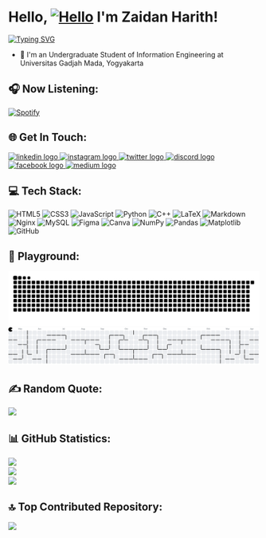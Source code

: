 # Hello, [![Hello](https://user-images.githubusercontent.com/18350557/176309783-0785949b-9127-417c-8b55-ab5a4333674e.gif)]() I'm **Zaidan Harith**!

<a href="https://git.io/typing-svg"><img src="https://readme-typing-svg.demolab.com?font=Fira+Code&duration=2000&pause=1000&color=0096C7&random=false&width=435&lines=%F0%9F%92%A4+Dreams...;%E2%9C%A8+Are...;%F0%9F%99%8B+Mine!" alt="Typing SVG" /></a>

- 🏫 I'm an Undergraduate Student of Information Engineering at Universitas Gadjah Mada, Yogyakarta

## 🎧 Now Listening:

[![Spotify](https://spotify-github-profile.kittinanx.com/api/view.svg?uid=ltai7a017f2942mmq0i56l9fn&cover_image=true&theme=default&show_offline=true&background_color=212121&interchange=true&bar_color=53b14f&bar_color_cover=true)](https://spotify-github-profile.kittinanx.com/api/view.svg?uid=ltai7a017f2942mmq0i56l9fn&redirect=true)

## 🌐 Get In Touch:

<div align="left">
  <a href="https://linkedin.com/in/zaidanharith" target="_blank">
    <img src="https://raw.githubusercontent.com/maurodesouza/profile-readme-generator/master/src/assets/icons/social/linkedin/default.svg" width="42" height="30" alt="linkedin logo"  />
  </a>
  <a href="https://instagram.com/zaidanharith_" target="_blank">
    <img src="https://raw.githubusercontent.com/maurodesouza/profile-readme-generator/master/src/assets/icons/social/instagram/default.svg" width="42" height="30" alt="instagram logo"  />
  </a>
  <a href="https://x.com/zaidanharith_" target="_blank">
    <img src="https://raw.githubusercontent.com/maurodesouza/profile-readme-generator/master/src/assets/icons/social/twitter/default.svg" width="42" height="30" alt="twitter logo"  />
  </a>
  <a href="https://discordapp.com/users/762456331587289138" target="_blank">
    <img src="https://raw.githubusercontent.com/maurodesouza/profile-readme-generator/master/src/assets/icons/social/discord/default.svg" width="42" height="30" alt="discord logo"  />
  </a>
  <a href="https://www.facebook.com/zaidanharith27/" target="_blank">
    <img src="https://raw.githubusercontent.com/maurodesouza/profile-readme-generator/master/src/assets/icons/social/facebook/default.svg" width="42" height="30" alt="facebook logo"  />
  </a>
  <a href="https://medium.com/@zaidanharith" target="_blank">
    <img src="https://raw.githubusercontent.com/maurodesouza/profile-readme-generator/master/src/assets/icons/social/medium/default.svg" width="42" height="30" alt="medium logo"  />
  </a>
</div>

## 💻 Tech Stack:

![HTML5](https://img.shields.io/badge/html5-%23E34F26.svg?style=for-the-badge&logo=html5&logoColor=white) ![CSS3](https://img.shields.io/badge/css3-%231572B6.svg?style=for-the-badge&logo=css3&logoColor=white) ![JavaScript](https://img.shields.io/badge/javascript-%23323330.svg?style=for-the-badge&logo=javascript&logoColor=%23F7DF1E) ![Python](https://img.shields.io/badge/python-3670A0?style=for-the-badge&logo=python&logoColor=ffdd54) ![C++](https://img.shields.io/badge/c++-%2300599C.svg?style=for-the-badge&logo=c%2B%2B&logoColor=white) ![LaTeX](https://img.shields.io/badge/latex-%23008080.svg?style=for-the-badge&logo=latex&logoColor=white) ![Markdown](https://img.shields.io/badge/markdown-%23000000.svg?style=for-the-badge&logo=markdown&logoColor=white) ![Nginx](https://img.shields.io/badge/nginx-%23009639.svg?style=for-the-badge&logo=nginx&logoColor=white) ![MySQL](https://img.shields.io/badge/mysql-4479A1.svg?style=for-the-badge&logo=mysql&logoColor=white) ![Figma](https://img.shields.io/badge/figma-%23F24E1E.svg?style=for-the-badge&logo=figma&logoColor=white) ![Canva](https://img.shields.io/badge/Canva-%2300C4CC.svg?style=for-the-badge&logo=Canva&logoColor=white) ![NumPy](https://img.shields.io/badge/numpy-%23013243.svg?style=for-the-badge&logo=numpy&logoColor=white) ![Pandas](https://img.shields.io/badge/pandas-%23150458.svg?style=for-the-badge&logo=pandas&logoColor=white) ![Matplotlib](https://img.shields.io/badge/Matplotlib-%23ffffff.svg?style=for-the-badge&logo=Matplotlib&logoColor=black) ![GitHub](https://img.shields.io/badge/github-%23121011.svg?style=for-the-badge&logo=github&logoColor=white)

## 🛝 Playground:

<picture>
  <source media="(prefers-color-scheme: dark)" srcset="https://raw.githubusercontent.com/zaidanharith/zaidanharith/output_snake/github-snake-dark.svg" />
  <source media="(prefers-color-scheme: light)" srcset="https://raw.githubusercontent.com/zaidanharith/zaidanharith/output_snake/github-snake.svg" />
  <img alt="github-snake" src="https://raw.githubusercontent.com/zaidanharith/zaidanharith/output_snake/github-snake.svg" />
</picture>

<picture>
  <source media="(prefers-color-scheme: dark)" srcset="https://raw.githubusercontent.com/zaidanharith/zaidanharith/output_pacman/pacman-contribution-graph-dark.svg">
  <source media="(prefers-color-scheme: light)" srcset="https://raw.githubusercontent.com/zaidanharith/zaidanharith/output_pacman/pacman-contribution-graph.svg">
  <img alt="pacman contribution graph" src="https://raw.githubusercontent.com/zaidanharith/zaidanharith/output_pacman/pacman-contribution-graph.svg">
</picture>

## ✍️ Random Quote:

![](https://quotes-github-readme.vercel.app/api?type=vertical&theme=nightowl)

## 📊 GitHub Statistics:

![](https://github-readme-stats-lake-tau-65.vercel.app/api?username=zaidanharith&theme=nightowl&hide_border=false&include_all_commits=true&count_private=false)<br/>
![](https://nirzak-streak-stats.vercel.app/?user=zaidanharith&theme=nightowl&hide_border=false)<br/>
![](https://github-readme-stats.vercel.app/api/top-langs/?username=zaidanharith&theme=nightowl&hide_border=false&include_all_commits=true&count_private=false&layout=compact)

## 🔝 Top Contributed Repository:

![](https://github-contributor-stats.vercel.app/api?username=zaidanharith&limit=5&theme=nightowl&combine_all_yearly_contributions=true)
